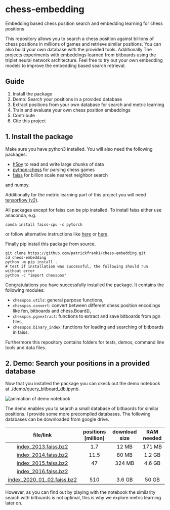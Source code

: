 # chess-embedding
Embedding based chess position search and embedding learning for chess positions

This repository allows you to search a chess position against billions of chess positions in millions of games and retrieve similar positions. You can also build your own database with the provided tools. Additionally The projects experiments with embeddings learned from bitboards using the triplet neural network architecture. Feel free to try out your own embedding models to improve the embedding based search retrieval.

## Guide

1. Install the package
2. Demo: Search your positions in a provided database
3. Extract positions from your own database for search and metric learning
4. Train and evaluate your own chess position embeddings
5. Contribute
6. Cite this project

## 1. Install the package

Make sure you have python3 installed. You will also need the following packages:
- [h5py](https://github.com/h5py/h5py) to read and write large chunks of data
- [python-chess](https://github.com/niklasf/python-chess) for parsing chess games
- [faiss](https://github.com/facebookresearch/faiss) for billion scale nearest neighbor search

and numpy.

Additionally for the metric learning part of this project you will need [tensorflow (v2)](https://www.tensorflow.org/).

All packages except for faiss can be pip installed. To install faiss either use anaconda, e.g.

```conda install faiss-cpu -c pytorch```

or follow alternative instructions like [here](https://gist.github.com/korakot/d0a49d7280bd3fb856ae6517bfe8da7a) or [here](https://stackoverflow.com/questions/47967252/installing-faiss-on-google-colaboratory).

Finally pip install this package from source.
```
git clone https://github.com/patrickfrank1/chess-embedding.git
cd chess-embedding
python -m pip install .
# test if installation was successful, the following should run without error
python -c "import chesspos"
```
Congratulations you have successfully installed the package. It contains the following modules:
- `chesspos.utils`: general purpose functions,
- `chesspos.convert`: convert between different chess position encodings like fen, bitboards and chess.Board(),
- `chesspos.pgnextract`: functions to extract and save bitboards from pgn files,
- `chesspos.binary_index`: functions for loading and searching of bitboards in faiss.

Furthermore this repository contains folders for tests, demos, command line tools and data files.

## 2. Demo: Search your positions in a provided database

Now that you installed the package you can ckeck out the demo notebook at [./demo/query_bitboard_db.ipynb](./demo/query_bitboard_db.ipynb).

![animation of demo notebook](https://github.com/patrickfrank1/chess-embedding/demo/gif/animation.gif)

The demo enables you to search a small database of bitbaords for similar positions. I provide some more precompiled databases. The following databases can be downloaded from google drive.

|          file/link              | positions [million] | download size | RAM needed |
|:-------------------------------:|:-------------------:|:-------------:|:----------:|
| [index_2013.faiss.bz2][1]       |                 1.7 |         12 MB |     171 MB |
| [index_2014.faiss.bz2][2]       |                11.5 |         80 MB |     1.2 GB |
| [index_2015.faiss.bz2][3]       |                  47 |        324 MB |     4.6 GB |
| [index_2016.faiss.bz2][4]       |                     |               |            |
| [index_2020_01_02.faiss.bz2][5] |                 510 |        3.6 GB |      50 GB |

[1]:https://drive.google.com/open?id=1MQKJ6KSmYRyPbIP1ldsNBo-0dGhi-CpQ
[2]:https://drive.google.com/open?id=1eehvnDIbhP4HD6XEH-YeyVJMVX-vRkXc
[3]:https://drive.google.com/open?id=1_abWaGWzkpGd02CYokhWwGlDEEBdCOZl
[4]:-
[5]:https://drive.google.com/open?id=1u3R5t5jC3I5FFAxywZQ0K4_QZPQLL8cy

However, as you can find out by playing with the notebook the similarity search with bitboards is not optimal, this is why we explore metric learning later on.
